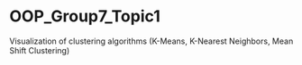 # OOP_Group7_Topic1
Visualization of clustering algorithms (K-Means, K-Nearest Neighbors, Mean Shift Clustering)
